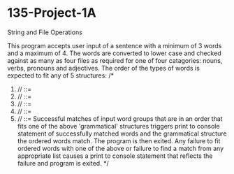 # 135-Project-1A
String and File Operations

This program accepts user input of a sentence with a minimum of 3 words 
and a maximum of 4. The words are converted to lower case and checked against
as many as four files as required for one of four catagories: nouns, verbs,
pronouns and adjectives. The order of the types of words is expected to fit
any of 5 structures:
/*
1. //<sentence> ::= <noun><verb><noun>
2. //<sentence> ::= <noun><verb><adjective><noun>
3. //<sentence> ::= <pronoun><verb><noun>
4. //<sentence> ::= <pronoun><verb><adjective><noun>
5. //<sentence> ::= <pronoun><verb><pronoun>
Successful matches of input word groups that are in an order that fits one of the 
above 'grammatical' structures triggers print to console statement of successfully
matched  words and the grammatical structure the ordered words match. The program 
is then exited. Any failure to fit ordered words with one of the above or failure 
to find a match from any appropriate list causes a print to console statement that 
reflects the failure and program is exited.
*/
